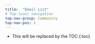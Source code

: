 ```yaml
---
title:  "Email List"
# Top-level navigation
top-nav-group: Community
top-nav-pos: 1
---
```


* This will be replaced by the TOC
{:toc}
